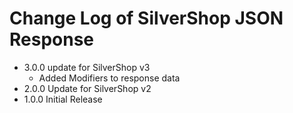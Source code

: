# Change Log of SilverShop JSON Response

* 3.0.0 update for SilverShop v3
  * Added Modifiers to response data
* 2.0.0 Update for SilverShop v2
* 1.0.0 Initial Release

